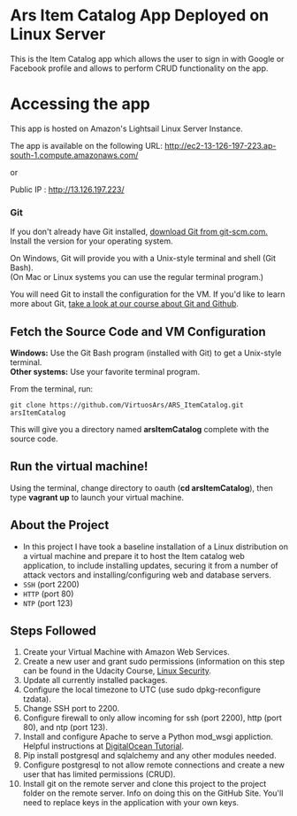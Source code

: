 # Ars Item Catalog App Deployed on Linux Server
This is the Item Catalog app which allows the user to sign in with Google or Facebook profile and allows to perform CRUD functionality on the app.

# Accessing the app

This app is hosted on Amazon's Lightsail Linux Server Instance.

The app is available on the following URL:
http://ec2-13-126-197-223.ap-south-1.compute.amazonaws.com/

or

Public IP : http://13.126.197.223/


### Git

If you don't already have Git installed, [download Git from git-scm.com.](http://git-scm.com/downloads) Install the version for your operating system.

On Windows, Git will provide you with a Unix-style terminal and shell (Git Bash).  
(On Mac or Linux systems you can use the regular terminal program.)

You will need Git to install the configuration for the VM. If you'd like to learn more about Git, [take a look at our course about Git and Github](http://www.udacity.com/course/ud775).


## Fetch the Source Code and VM Configuration

**Windows:** Use the Git Bash program (installed with Git) to get a Unix-style terminal.  
**Other systems:** Use your favorite terminal program.

From the terminal, run:

    git clone https://github.com/VirtuosArs/ARS_ItemCatalog.git arsItemCatalog

This will give you a directory named **arsItemCatalog** complete with the source code. 

## Run the virtual machine!

Using the terminal, change directory to oauth (**cd arsItemCatalog**), then type **vagrant up** to launch your virtual machine.


## About the Project

* In this project I have took a baseline installation of a Linux distribution on a virtual machine and prepare it to host the Item catalog web application, to include installing updates, securing it from a number of attack vectors and installing/configuring web and database servers.
* `SSH` (port 2200)
* `HTTP` (port 80)
* `NTP` (port 123)


## Steps Followed

1. Create your Virtual Machine with Amazon Web Services.
2. Create a new user and grant sudo permissions (information on this step can be found in the Udacity Course, [Linux Security](https://classroom.udacity.com/nanodegrees/nd004/parts/ab002e9a-b26c-43a4-8460-dc4c4b11c379).
3. Update all currently installed packages.
4. Configure the local timezone to UTC (use sudo dpkg-reconfigure tzdata).
5. Change SSH port to 2200.
6. Configure firewall to only allow incoming for ssh (port 2200), http (port 80), and ntp (port 123).
7. Install and configure Apache to serve a Python mod_wsgi appliction. Helpful instructions at [DigitalOcean Tutorial](https://www.digitalocean.com/community/tutorials/how-to-deploy-a-flask-application-on-an-ubuntu-vps).
8. Pip install postgresql and sqlalchemy and any other modules needed.
9. Configure postgresql to not allow remote connections and create a new user that has limited permissions (CRUD).
10. Install git on the remote server and clone this project to the project folder on the remote server. Info on doing this on the GitHub Site. You'll need to replace keys in the application with your own keys.